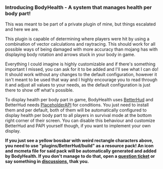 ### Introducing BodyHealth - A system that manages health per body part!

This was meant to be part of a private plugin of mine, but things escalated and here we are.

This plugin is capable of determining where players were hit by using a combination of vector
calculations and raytracing. This should work for all possible ways of being damaged with more
accuracy than mojang has with displaying body rotation and arrows stuck in your body in game.

Everything I could imagine is highly customizable and if there's something important I missed,
you can ask for it to be added and I'll see what I can do! It should work without any changes
to the default configuration, however it isn't meant to be used that way and I highly encourage
you to read through it and adjust all values to your needs, as the default configuration is just
there to show off what's possible.

To display health per body part in game, BodyHealth uses [BetterHud](https://www.spigotmc.org/resources/%E2%AD%90betterhud%E2%AD%90a-beautiful-hud-plugin-you-havent-seen-before%E2%9C%85auto-resource-pack-build%E2%9C%85.115559/) and BetterHud needs
[PlaceholderAPI](https://www.spigotmc.org/resources/placeholderapi.6245/) for conditions. You just need to install them and per default, both of them will be automatically configured to display health per body part to all players
in survival mode at the bottom right corner of their screen. You can disable this behaviour and customize BetterHud and PAPI
 yourself though, if you want to implement your own display.

**If you just see a yellow bossbar with weird rectangle characters above, you need to use "plugins/BetterHud/build" as a resource pack! An icon and mcmeta file for said pack will be automatically generated and added by BodyHealth. If you don't manage to do that, open a [question ticket](https://github.com/Mitality/BodyHealth/issues/new?assignees=&labels=question&projects=&template=question.yml) or say something in [discussions](https://github.com/Mitality/BodyHealth/discussions/categories/general), thak you.**
